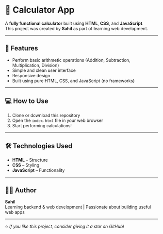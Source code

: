# 🧮 Calculator App

A **fully functional calculator** built using **HTML**, **CSS**, and **JavaScript**.  
This project was created by **Sahil** as part of learning web development.

---

## 🚀 Features
- Perform basic arithmetic operations (Addition, Subtraction, Multiplication, Division)  
- Simple and clean user interface  
- Responsive design  
- Built using pure HTML, CSS, and JavaScript (no frameworks)

---

## 💻 How to Use
1. Clone or download this repository  
2. Open the `index.html` file in your web browser  
3. Start performing calculations!

---

## 🛠️ Technologies Used
- **HTML** – Structure  
- **CSS** – Styling  
- **JavaScript** – Functionality

---

## 👨‍💻 Author
**Sahil**  
Learning backend & web development | Passionate about building useful web apps

---

⭐ *If you like this project, consider giving it a star on GitHub!*

